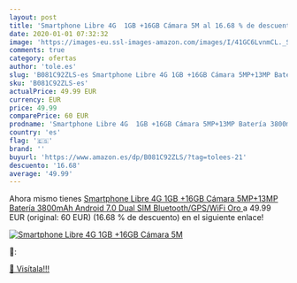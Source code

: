 ```yaml
---
layout: post
title: 'Smartphone Libre 4G  1GB +16GB Cámara 5M al 16.68 % de descuento'
date: 2020-01-01 07:32:32
image: 'https://images-eu.ssl-images-amazon.com/images/I/41GC6LvnmCL._SL400_.jpg'
comments: true
category: ofertas
author: 'tole.es'
slug: 'B081C92ZLS-es Smartphone Libre 4G 1GB +16GB Cámara 5MP+13MP Batería...'
sku: 'B081C92ZLS-es'
actualPrice: 49.99 EUR
currency: EUR
price: 49.99
comparePrice: 60 EUR
prodname: 'Smartphone Libre 4G  1GB +16GB Cámara 5MP+13MP Batería 3800mAh Android 7.0 Dual SIM Bluetooth/GPS/WiFi  Oro '
country: 'es'
flag: '🇪🇸'
brand: ''
buyurl: 'https://www.amazon.es/dp/B081C92ZLS/?tag=tolees-21'
descuento: '16.68'
average: '49.99'
---
```


Ahora mismo tienes [Smartphone Libre 4G  1GB +16GB Cámara 5MP+13MP Batería 3800mAh Android 7.0 Dual SIM Bluetooth/GPS/WiFi  Oro ](https://www.amazon.es/dp/B081C92ZLS/?tag=tolees-21) a 49.99 EUR (original: 60 EUR) (16.68 %  de descuento) en el siguiente enlace!

[![Smartphone Libre 4G  1GB +16GB Cámara 5M](https://images-eu.ssl-images-amazon.com/images/I/41GC6LvnmCL._SL400_.jpg)](https://www.amazon.es/dp/B081C92ZLS/?tag=tolees-21)

🔎:


[🛒 Visítala!!!](https://www.amazon.es/dp/B081C92ZLS/?tag=tolees-21)
